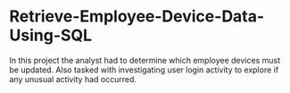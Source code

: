 # Retrieve-Employee-Device-Data-Using-SQL
In this project the analyst had to determine which employee devices must be updated.  Also tasked with investigating user login activity to explore if any unusual activity had occurred.
